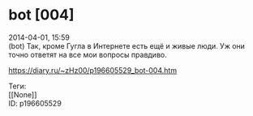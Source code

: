bot [004]
==========

   
 2014-04-01, 15:59   
  (bot) Так, кроме Гугла в Интернете есть ещё и живые люди. Уж они точно ответят на все мои вопросы правдиво.   
    
 <https://diary.ru/~zHz00/p196605529_bot-004.htm>   
   
 Теги:   
 [[None]]   
 ID: p196605529